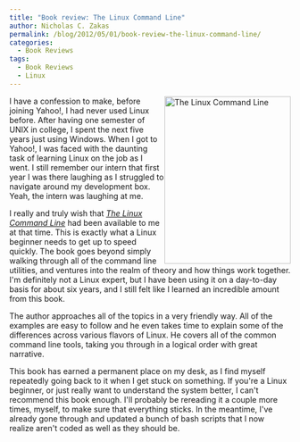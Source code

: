 ```yaml
---
title: "Book review: The Linux Command Line"
author: Nicholas C. Zakas
permalink: /blog/2012/05/01/book-review-the-linux-command-line/
categories:
  - Book Reviews
tags:
  - Book Reviews
  - Linux
---
```

[<img src="/images/posts/2012/04/lrg-226x300.jpg" alt="The Linux Command Line" width="226" height="300" style="float:right" />][1]I have a confession to make, before joining Yahoo!, I had never used Linux before. After having one semester of UNIX in college, I spent the next five years just using Windows. When I got to Yahoo!, I was faced with the daunting task of learning Linux on the job as I went. I still remember our intern that first year I was there laughing as I struggled to navigate around my development box. Yeah, the intern was laughing at me.

I really and truly wish that <cite><a href="http://www.amazon.com/gp/product/1593273894/ref=as_li_ss_tl?ie=UTF8&#038;tag=nczonline-20&#038;linkCode=as2&#038;camp=1789&#038;creative=390957&#038;creativeASIN=1593273894">The Linux Command Line</a></cite> had been available to me at that time. This is exactly what a Linux beginner needs to get up to speed quickly. The book goes beyond simply walking through all of the command line utilities, and ventures into the realm of theory and how things work together. I'm definitely not a Linux expert, but I have been using it on a day-to-day basis for about six years, and I still felt like I learned an incredible amount from this book.

The author approaches all of the topics in a very friendly way. All of the examples are easy to follow and he even takes time to explain some of the differences across various flavors of Linux. He covers all of the common command line tools, taking you through in a logical order with great narrative.

This book has earned a permanent place on my desk, as I find myself repeatedly going back to it when I get stuck on something. If you're a Linux beginner, or just really want to understand the system better, I can't recommend this book enough. I'll probably be rereading it a couple more times, myself, to make sure that everything sticks. In the meantime, I've already gone through and updated a bunch of bash scripts that I now realize aren't coded as well as they should be.

 [1]: http://www.amazon.com/gp/product/1593273894/ref=as_li_ss_tl?ie=UTF8&tag=nczonline-20&linkCode=as2&camp=1789&creative=390957&creativeASIN=1593273894
